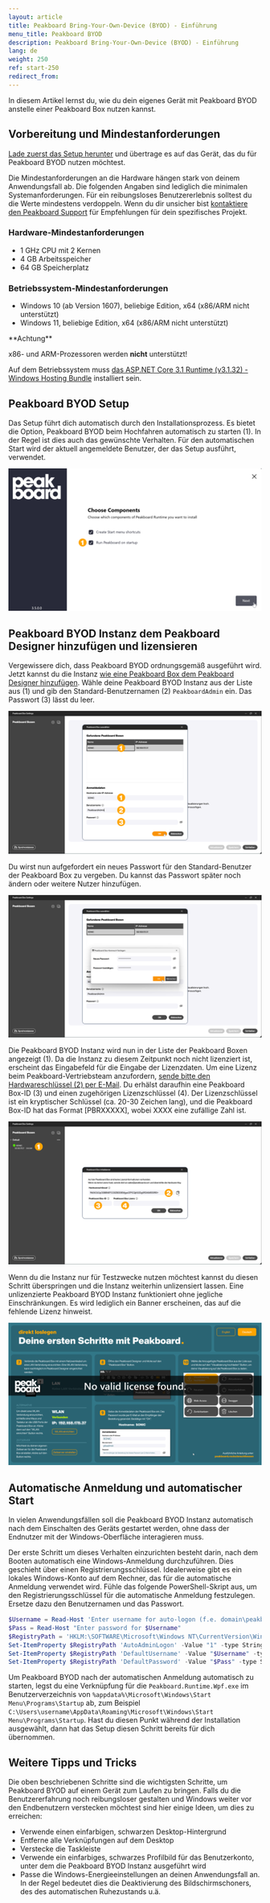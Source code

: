 ```yaml
---
layout: article
title: Peakboard Bring-Your-Own-Device (BYOD) - Einführung
menu_title: Peakboard BYOD
description: Peakboard Bring-Your-Own-Device (BYOD) - Einführung
lang: de
weight: 250
ref: start-250
redirect_from:
---
```


In diesem Artikel lernst du, wie du dein eigenes Gerät mit Peakboard BYOD anstelle einer Peakboard Box nutzen kannst.

## Vorbereitung und Mindestanforderungen

[Lade zuerst das Setup herunter](https://peakboard.com/download/Peakboard/master/PeakboardRuntimeSetupUI.exe) und übertrage es auf das Gerät, das du für Peakboard BYOD nutzen möchtest.

Die Mindestanforderungen an die Hardware hängen stark von deinem Anwendungsfall ab. Die folgenden Angaben sind lediglich die minimalen Systemanforderungen. Für ein reibungsloses Benutzererlebnis solltest du die Werte mindestens verdoppeln.
Wenn du dir unsicher bist [kontaktiere den Peakboard Support](mailto:support@peakboard.com) für Empfehlungen für dein spezifisches Projekt.

### Hardware-Mindestanforderungen

* 1 GHz CPU mit 2 Kernen
* 4 GB Arbeitsspeicher
* 64 GB Speicherplatz

### Betriebssystem-Mindestanforderungen

* Windows 10 (ab Version 1607), beliebige Edition, x64 (x86/ARM nicht unterstützt)
* Windows 11, beliebige Edition, x64 (x86/ARM nicht unterstützt)

<div class="box-warning" markdown="1">
**Achtung**

x86- und ARM-Prozessoren werden **nicht** unterstützt!
</div>

Auf dem Betriebssystem muss [das ASP.NET Core 3.1 Runtime (v3.1.32) - Windows Hosting Bundle]( https://dotnet.microsoft.com/en-us/download/dotnet/thank-you/runtime-aspnetcore-3.1.32-windows-hosting-bundle-installer) installiert sein.

## Peakboard BYOD Setup

Das Setup führt dich automatisch durch den Installationsprozess. Es bietet die Option, Peakboard BYOD beim Hochfahren automatisch zu starten (1). In der Regel ist dies auch das gewünschte Verhalten. Für den automatischen Start wird der aktuell angemeldete Benutzer, der das Setup ausführt, verwendet.

![Setup-Optionen](/assets/images/get_started/de_peakboard-byod-01.png)

## Peakboard BYOD Instanz dem Peakboard Designer hinzufügen und lizensieren

Vergewissere dich, dass Peakboard BYOD ordnungsgemäß ausgeführt wird.
Jetzt kannst du die Instanz [wie eine Peakboard Box dem Peakboard Designer hinzufügen](/administration/de-hinzufuegen.html). Wähle deine Peakboard BYOD Instanz aus der Liste aus (1) und gib den Standard-Benutzernamen (2) `PeakboardAdmin` ein. Das Passwort (3) lässt du leer.

![BYOD hinzufügen](/assets/images/get_started/de_peakboard-byod-02.png)

Du wirst nun aufgefordert ein neues Passwort für den Standard-Benutzer der Peakboard Box zu vergeben.
Du kannst das Passwort später noch ändern oder weitere Nutzer hinzufügen.

![Passwort vergeben](/assets/images/get_started/de_peakboard-byod-03.png)

Die Peakboard BYOD Instanz wird nun in der Liste der Peakboard Boxen angezeigt (1).
Da die Instanz zu diesem Zeitpunkt noch nicht lizenziert ist, erscheint das Eingabefeld für die Eingabe der Lizenzdaten.
Um eine Lizenz beim Peakboard-Vertriebsteam anzufordern, [sende bitte den Hardwareschlüssel (2) per E-Mail](mailto:support@peakboard.com). Du erhälst daraufhin eine Peakboard Box-ID (3) und einen zugehörigen Lizenzschlüssel (4). Der Lizenzschlüssel ist ein kryptischer Schlüssel (ca. 20-30 Zeichen lang), und die Peakboard Box-ID hat das Format [PBRXXXXX], wobei XXXX eine zufällige Zahl ist.

![BYOD lizensieren](/assets/images/get_started/de_peakboard-byod-04.png)

Wenn du die Instanz nur für Testzwecke nutzen möchtest kannst du diesen Schritt überspringen und die Instanz weiterhin unlizensiert lassen. Eine unlizenzierte Peakboard BYOD Instanz funktioniert ohne jegliche Einschränkungen. Es wird lediglich ein Banner erscheinen, das auf die fehlende Lizenz hinweist.

![Lizenzwarnung](/assets/images/get_started/de_peakboard-byod-05.png)

## Automatische Anmeldung und automatischer Start

In vielen Anwendungsfällen soll die Peakboard BYOD Instanz automatisch nach dem Einschalten des Geräts gestartet werden, ohne dass der Endnutzer mit der Windows-Oberfläche interagieren muss.

Der erste Schritt um dieses Verhalten einzurichten besteht darin, nach dem Booten automatisch eine Windows-Anmeldung durchzuführen. Dies geschieht über einen Registrierungsschlüssel. Idealerweise gibt es ein lokales Windows-Konto auf dem Rechner, das für die automatische Anmeldung verwendet wird. Fühle das folgende PowerShell-Skript aus, um den Registrierungsschlüssel für die automatische Anmeldung festzulegen. Ersetze dazu den Benutzernamen und das Passwort.

```powershell
$Username = Read-Host 'Enter username for auto-logon (f.e. domain\peakboard)'
$Pass = Read-Host "Enter password for $Username"
$RegistryPath = 'HKLM:\SOFTWARE\Microsoft\Windows NT\CurrentVersion\Winlogon'
Set-ItemProperty $RegistryPath 'AutoAdminLogon' -Value "1" -type String
Set-ItemProperty $RegistryPath 'DefaultUsername' -Value "$Username" -type String
Set-ItemProperty $RegistryPath 'DefaultPassword' -Value "$Pass" -type String
```

Um Peakboard BYOD nach der automatischen Anmeldung automatisch zu starten, legst du eine Verknüpfung für die `Peakboard.Runtime.Wpf.exe` im Benutzerverzeichnis von `%appdata%\Microsoft\Windows\Start Menu\Programs\Startup` ab, zum Beispiel `C:\Users\username\AppData\Roaming\Microsoft\Windows\Start Menu\Programs\Startup`.
Hast du diesen Punkt während der Installation ausgewählt, dann hat das Setup diesen Schritt bereits für dich übernommen.

## Weitere Tipps und Tricks

Die oben beschriebenen Schritte sind die wichtigsten Schritte, um Peakboard BYOD auf einem Gerät zum Laufen zu bringen. Falls du die Benutzererfahrung noch reibungsloser gestalten und Windows weiter vor den Endbenutzern verstecken möchtest sind hier einige Ideen, um dies zu erreichen:

* Verwende einen einfarbigen, schwarzen Desktop-Hintergrund
* Entferne alle Verknüpfungen auf dem Desktop
* Verstecke die Taskleiste
* Verwende ein einfarbiges, schwarzes Profilbild für das Benutzerkonto, unter dem die Peakboard BYOD Instanz ausgeführt wird
* Passe die Windows-Energieeinstellungen an deinen Anwendungsfall an. In der Regel bedeutet dies die Deaktivierung des Bildschirmschoners, des des automatischen Ruhezustands u.ä.
